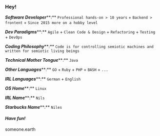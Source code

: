 ### Hey!

***Software Developer*****:** 
`Professional hands-on > 10 years` + 
`Backend > frontent` + 
`Since 2015 more on a hobby level`

***Dev Paradigms*****:** 
`Agile` + `Clean Code & Design` + `Refactoring` + `Testing` + `DevOps`

***Coding Philosophy*****:** 
`Code is for controlling semiotic machines and written for semiotic living beings`

***Technical Mother Tongue*****:** 
`Java`

***Other Languages*****:** 
`GO` + `Ruby` + `PHP` + `BASH` + `...`

***IRL Languages*****:** 
`German` + `English`

***OS Home*****:** 
`Linux`

***IRL Name*****:** 
`Nils`

***Starbucks Name*****:** 
`Niles`

#### *Have fun!*

someone.earth

